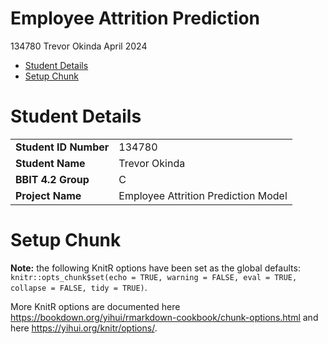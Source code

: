 Employee Attrition Prediction
================
134780 Trevor Okinda
April 2024

- [Student Details](#student-details)
- [Setup Chunk](#setup-chunk)

# Student Details

|                       |                                     |
|-----------------------|-------------------------------------|
| **Student ID Number** | 134780                              |
| **Student Name**      | Trevor Okinda                       |
| **BBIT 4.2 Group**    | C                                   |
| **Project Name**      | Employee Attrition Prediction Model |

# Setup Chunk

**Note:** the following KnitR options have been set as the global
defaults: <BR>
`knitr::opts_chunk$set(echo = TRUE, warning = FALSE, eval = TRUE, collapse = FALSE, tidy = TRUE)`.

More KnitR options are documented here
<https://bookdown.org/yihui/rmarkdown-cookbook/chunk-options.html> and
here <https://yihui.org/knitr/options/>.

